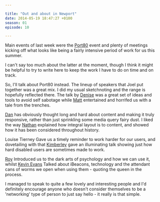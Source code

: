 ```yaml
---

title: "Out and about in Newport"
date: 2014-05-19 18:47:27 +0100
season: 01
episode: 10

---
```


Main events of last week were the [Port80](http://port80events.co.uk/event/port80-2014/) event and plenty of meetings kicking off what looks like being a fairly intensive period of work for us this summer.

I can't say too much about the latter at the moment, though I think it might be helpful to try to write here to keep the work I have to do on time and on track.

So, I'll talk about Port80 instead. The lineup of speakers that Joel put together was a great mix. I did my usual sketchnoting and the range is hopefully reflected there. The talk by [Denise](http://denisejacobs.com/) was a great set of ideas and tools to avoid self sabotage while [Matt](http://digitalbydefault.com/) entertained and horrifed us with a tale from the trenches.

[Dan](http://hereinthehive.com/) has obviously thought long and hard about content and making it truly responsive, rather than just sprinkling some media query fairy dust. I liked the way [Nathan](http://artequalswork.com/) explained how integral layout is to content, and showed how it has been considered throughout history.

Louise Tierney Gave us a timely reminder to work harder for our users, and dovetailing with that [Kimberley](http://kimberleytew.com/) gave an illuminating talk showing just how hard disabled users are sometimes made to work.

[Roy](https://roy.io/) Introduced us to the dark arts of psychology and how we can use it, whilst [Kevin Evans](https://twitter.com/kwe) Talked about iBeacons, technology and the attendant cans of worms we open when using them - quoting the queen in the process.

I managed to speak to quite a few lovely and interesting people and I'd definitely encourage anyone who doesn't consider themselves to be a 'networking' type of person to just say hello - it really is that simple.
